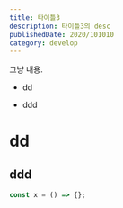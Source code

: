 ```yaml
---
title: 타이틀3
description: 타이틀3의 desc
publishedDate: 2020/101010
category: develop
---
```


그냥 내용.

- dd

* ddd

# dd

## ddd

```js
const x = () => {};
```
